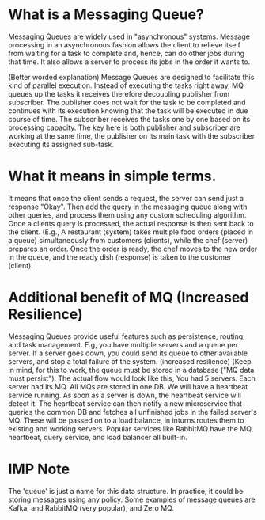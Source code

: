 # What is a Messaging Queue?

Messaging Queues are widely used in "asynchronous" systems. 
Message processing in an asynchronous fashion allows the client to relieve itself from waiting for a task to complete and, 
hence, can do other jobs during that time. 
It also allows a server to process its jobs in the order it wants to.

(Better worded explanation)
Message Queues are designed to facilitate this kind of parallel execution.
Instead of executing the tasks right away, MQ queues up the tasks it receives therefore decoupling publisher from subscriber. 
The publisher does not wait for the task to be completed and continues with its execution knowing that the task will be executed in due course of time. 
The subscriber receives the tasks one by one based on its processing capacity. The key here is both publisher and subscriber are working at the same time, the publisher on its main task with the subscriber executing its assigned sub-task.

# What it means in simple terms.
It means that once the client sends a request, the server can send just a response "Okay".
Then add the query in the messaging queue along with other queries, and process them using any custom scheduling algorithm.
Once a clients query is processed, the actual response is then sent back to the client.
(E.g., A restaurant (system) takes multiple food orders (placed in a queue) simultaneously from customers (clients), while the chef (server) prepares an order. 
Once the order is ready, the chef moves to the new order in the queue, and the ready dish (response) is taken to the customer (client). 

# Additional benefit of MQ (Increased Resilience)
Messaging Queues provide useful features such as persistence, routing, and task management. 
E.g, you have multiple servers and a queue per server.
If a server goes down, you could send its queue to other available servers, and stop a total failure of the system. (increased resilience)
(Keep in mind, for this to work, the queue must be stored in a database ("MQ data must persist").
The actual flow would look like this,
You had 5 servers. Each server had its MQ.
All MQs are stored in one DB.
We will have a heartbeat service running.
As soon as a server is down, the heartbeat service will detect it.
The heartbeat service can then notify a new microservice that queries the common DB and fetches all unfinished jobs in the failed server's MQ.
These will be passed on to a load balance, in inturns routes them to existing and working servers. 
Popular services like RabbitMQ have the MQ, heartbeat, query service, and load balancer all built-in. 


# IMP Note
The 'queue' is just a name for this data structure. 
In practice, it could be storing messages using any policy. 
Some examples of message queues are Kafka, and RabbitMQ (very popular), and Zero MQ. 




